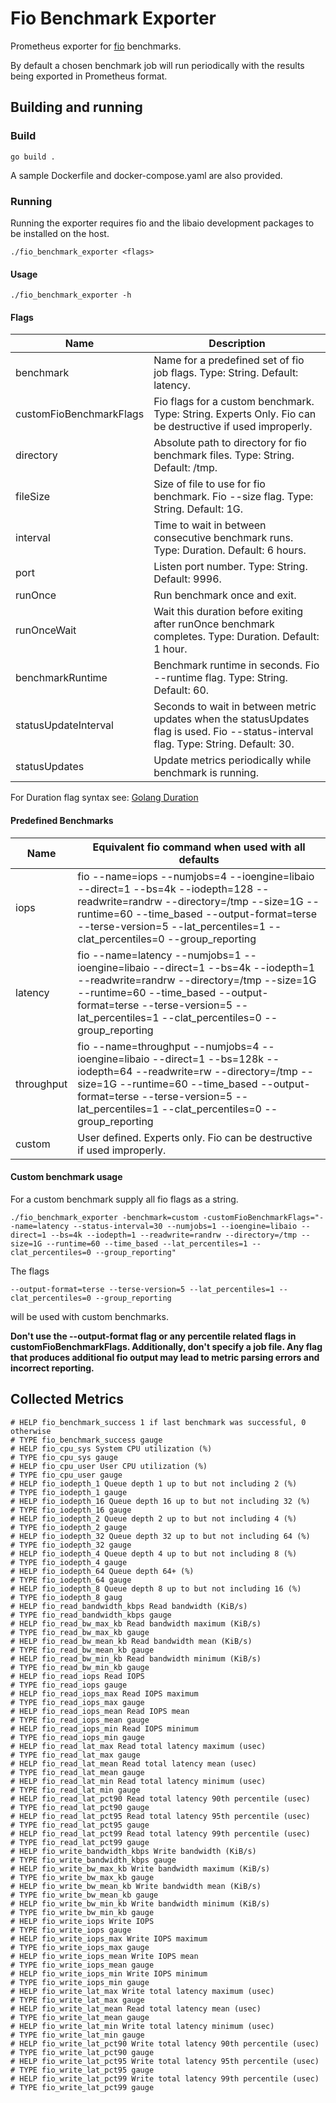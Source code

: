 # Fio Benchmark Exporter

Prometheus exporter for [fio](https://github.com/axboe/fio) benchmarks. 

By default a chosen benchmark job will run periodically with the results being exported in Prometheus format.

## Building and running

### Build

```
go build .
```

A sample Dockerfile and docker-compose.yaml are also provided.

### Running

Running the exporter requires fio and the libaio development packages to be installed on the host.

```
./fio_benchmark_exporter <flags>
```

#### Usage

```
./fio_benchmark_exporter -h
```

#### Flags

| Name | Description |
|-------------------------------|---------------------------------------------------------------------------------------------------------------------------------------|
| benchmark                     | Name for a predefined set of fio job flags. Type: String. Default: latency. |
| customFioBenchmarkFlags       | Fio flags for a custom benchmark. Type: String. Experts Only. Fio can be destructive if used improperly. |
| directory                     | Absolute path to directory for fio benchmark files. Type: String. Default: /tmp. |
| fileSize                      | Size of file to use for fio benchmark. Fio --size flag. Type: String. Default: 1G. |
| interval                      | Time to wait in between consecutive benchmark runs. Type: Duration. Default: 6 hours. |
| port                          | Listen port number. Type: String. Default: 9996. |
| runOnce                       | Run benchmark once and exit. |
| runOnceWait                   | Wait this duration before exiting after runOnce benchmark completes. Type: Duration. Default: 1 hour. |
| benchmarkRuntime              | Benchmark runtime in seconds. Fio --runtime flag. Type: String. Default: 60. |
| statusUpdateInterval          | Seconds to wait in between metric updates when the statusUpdates flag is used. Fio --status-interval flag. Type: String. Default: 30. |
| statusUpdates                 | Update metrics periodically while benchmark is running. |

For Duration flag syntax see: [Golang Duration](https://golang.org/pkg/time/#ParseDuration)

#### Predefined Benchmarks

| Name             | Equivalent fio command when used with all defaults |
|------------------|--------------------------------------------------------------------------------------------------------------------------------------------------------------------------------------------------------------------------------------------------------------|
| iops             | fio --name=iops --numjobs=4 --ioengine=libaio --direct=1 --bs=4k --iodepth=128 --readwrite=randrw --directory=/tmp --size=1G --runtime=60 --time_based --output-format=terse --terse-version=5 --lat_percentiles=1 --clat_percentiles=0 --group_reporting |
| latency          | fio --name=latency --numjobs=1 --ioengine=libaio --direct=1 --bs=4k --iodepth=1 --readwrite=randrw --directory=/tmp --size=1G --runtime=60 --time_based --output-format=terse --terse-version=5 --lat_percentiles=1 --clat_percentiles=0 --group_reporting |
| throughput       | fio --name=throughput --numjobs=4 --ioengine=libaio --direct=1 --bs=128k --iodepth=64 --readwrite=rw --directory=/tmp --size=1G --runtime=60 --time_based --output-format=terse --terse-version=5 --lat_percentiles=1 --clat_percentiles=0 --group_reporting |
| custom           | User defined. Experts only. Fio can be destructive if used improperly.|

#### Custom benchmark usage

For a custom benchmark supply all fio flags as a string.

```
./fio_benchmark_exporter -benchmark=custom -customFioBenchmarkFlags="--name=latency --status-interval=30 --numjobs=1 --ioengine=libaio --direct=1 --bs=4k --iodepth=1 --readwrite=randrw --directory=/tmp --size=1G --runtime=60 --time_based --lat_percentiles=1 --clat_percentiles=0 --group_reporting"
```

The flags

```
--output-format=terse --terse-version=5 --lat_percentiles=1 --clat_percentiles=0 --group_reporting
```

will be used with custom benchmarks.

**Don't use the --output-format flag or any percentile related flags in customFioBenchmarkFlags. Additionally, don't specify a job file. Any flag that produces additional fio output may lead to metric parsing errors and incorrect reporting.**

## Collected Metrics

```
# HELP fio_benchmark_success 1 if last benchmark was successful, 0 otherwise
# TYPE fio_benchmark_success gauge
# HELP fio_cpu_sys System CPU utilization (%)
# TYPE fio_cpu_sys gauge
# HELP fio_cpu_user User CPU utilization (%)
# TYPE fio_cpu_user gauge
# HELP fio_iodepth_1 Queue depth 1 up to but not including 2 (%)
# TYPE fio_iodepth_1 gauge
# HELP fio_iodepth_16 Queue depth 16 up to but not including 32 (%)
# TYPE fio_iodepth_16 gauge
# HELP fio_iodepth_2 Queue depth 2 up to but not including 4 (%)
# TYPE fio_iodepth_2 gauge
# HELP fio_iodepth_32 Queue depth 32 up to but not including 64 (%)
# TYPE fio_iodepth_32 gauge
# HELP fio_iodepth_4 Queue depth 4 up to but not including 8 (%)
# TYPE fio_iodepth_4 gauge
# HELP fio_iodepth_64 Queue depth 64+ (%)
# TYPE fio_iodepth_64 gauge
# HELP fio_iodepth_8 Queue depth 8 up to but not including 16 (%)
# TYPE fio_iodepth_8 gaug
# HELP fio_read_bandwidth_kbps Read bandwidth (KiB/s)
# TYPE fio_read_bandwidth_kbps gauge
# HELP fio_read_bw_max_kb Read bandwidth maximum (KiB/s)
# TYPE fio_read_bw_max_kb gauge
# HELP fio_read_bw_mean_kb Read bandwidth mean (KiB/s)
# TYPE fio_read_bw_mean_kb gauge
# HELP fio_read_bw_min_kb Read bandwidth minimum (KiB/s)
# TYPE fio_read_bw_min_kb gauge
# HELP fio_read_iops Read IOPS
# TYPE fio_read_iops gauge
# HELP fio_read_iops_max Read IOPS maximum
# TYPE fio_read_iops_max gauge
# HELP fio_read_iops_mean Read IOPS mean
# TYPE fio_read_iops_mean gauge
# HELP fio_read_iops_min Read IOPS minimum
# TYPE fio_read_iops_min gauge
# HELP fio_read_lat_max Read total latency maximum (usec)
# TYPE fio_read_lat_max gauge
# HELP fio_read_lat_mean Read total latency mean (usec)
# TYPE fio_read_lat_mean gauge
# HELP fio_read_lat_min Read total latency minimum (usec)
# TYPE fio_read_lat_min gauge
# HELP fio_read_lat_pct90 Read total latency 90th percentile (usec)
# TYPE fio_read_lat_pct90 gauge
# HELP fio_read_lat_pct95 Read total latency 95th percentile (usec)
# TYPE fio_read_lat_pct95 gauge
# HELP fio_read_lat_pct99 Read total latency 99th percentile (usec)
# TYPE fio_read_lat_pct99 gauge
# HELP fio_write_bandwidth_kbps Write bandwidth (KiB/s)
# TYPE fio_write_bandwidth_kbps gauge
# HELP fio_write_bw_max_kb Write bandwidth maximum (KiB/s)
# TYPE fio_write_bw_max_kb gauge
# HELP fio_write_bw_mean_kb Write bandwidth mean (KiB/s)
# TYPE fio_write_bw_mean_kb gauge
# HELP fio_write_bw_min_kb Write bandwidth minimum (KiB/s)
# TYPE fio_write_bw_min_kb gauge
# HELP fio_write_iops Write IOPS
# TYPE fio_write_iops gauge
# HELP fio_write_iops_max Write IOPS maximum
# TYPE fio_write_iops_max gauge
# HELP fio_write_iops_mean Write IOPS mean
# TYPE fio_write_iops_mean gauge
# HELP fio_write_iops_min Write IOPS minimum
# TYPE fio_write_iops_min gauge
# HELP fio_write_lat_max Write total latency maximum (usec)
# TYPE fio_write_lat_max gauge
# HELP fio_write_lat_mean Read total latency mean (usec)
# TYPE fio_write_lat_mean gauge
# HELP fio_write_lat_min Write total latency minimum (usec)
# TYPE fio_write_lat_min gauge
# HELP fio_write_lat_pct90 Write total latency 90th percentile (usec)
# TYPE fio_write_lat_pct90 gauge
# HELP fio_write_lat_pct95 Write total latency 95th percentile (usec)
# TYPE fio_write_lat_pct95 gauge
# HELP fio_write_lat_pct99 Write total latency 99th percentile (usec)
# TYPE fio_write_lat_pct99 gauge
```

